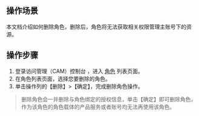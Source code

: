 ## 操作场景
本文档介绍如何删除角色，删除后，角色将无法获取相关权限管理主账号下的资源。

## 操作步骤
1. 登录访问管理（CAM）控制台 ，进入 [角色](https://console.cloud.tencent.com/cam/role) 列表页面。
2. 在角色列表页面，选择您要删除的角色。
3. 单击操作列的【删除】>【确定】，完成删除角色操作。
>删除角色会一并删除与角色绑定的授权信息，单击【确定】即可删除角色，作为该角色的角色载体的产品服务或者账号均无法再使用该角色。 

